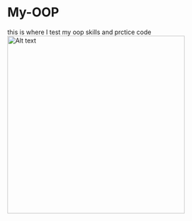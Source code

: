 # My-OOP

this is where I test my oop skills and prctice code
<img src="Image/my-photo.jpg" alt="Alt text" width="400">
